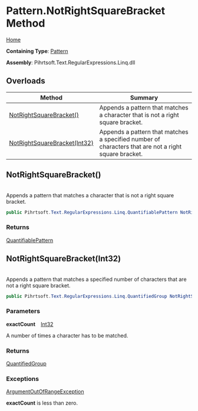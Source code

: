 # Pattern\.NotRightSquareBracket Method

[Home](../../../../../../README.md)

**Containing Type**: [Pattern](../README.md)

**Assembly**: Pihrtsoft\.Text\.RegularExpressions\.Linq\.dll

## Overloads

| Method | Summary |
| ------ | ------- |
| [NotRightSquareBracket()](#Pihrtsoft_Text_RegularExpressions_Linq_Pattern_NotRightSquareBracket) | Appends a pattern that matches a character that is not a right square bracket\. |
| [NotRightSquareBracket(Int32)](#Pihrtsoft_Text_RegularExpressions_Linq_Pattern_NotRightSquareBracket_System_Int32_) | Appends a pattern that matches a specified number of characters that are not a right square bracket\. |

## NotRightSquareBracket\(\) <a name="Pihrtsoft_Text_RegularExpressions_Linq_Pattern_NotRightSquareBracket"></a>

\
Appends a pattern that matches a character that is not a right square bracket\.

```csharp
public Pihrtsoft.Text.RegularExpressions.Linq.QuantifiablePattern NotRightSquareBracket()
```

### Returns

[QuantifiablePattern](../../QuantifiablePattern/README.md)

## NotRightSquareBracket\(Int32\) <a name="Pihrtsoft_Text_RegularExpressions_Linq_Pattern_NotRightSquareBracket_System_Int32_"></a>

\
Appends a pattern that matches a specified number of characters that are not a right square bracket\.

```csharp
public Pihrtsoft.Text.RegularExpressions.Linq.QuantifiedGroup NotRightSquareBracket(int exactCount)
```

### Parameters

**exactCount** &ensp; [Int32](https://docs.microsoft.com/en-us/dotnet/api/system.int32)

A number of times a character has to be matched\.

### Returns

[QuantifiedGroup](../../QuantifiedGroup/README.md)

### Exceptions

[ArgumentOutOfRangeException](https://docs.microsoft.com/en-us/dotnet/api/system.argumentoutofrangeexception)

**exactCount** is less than zero\.

